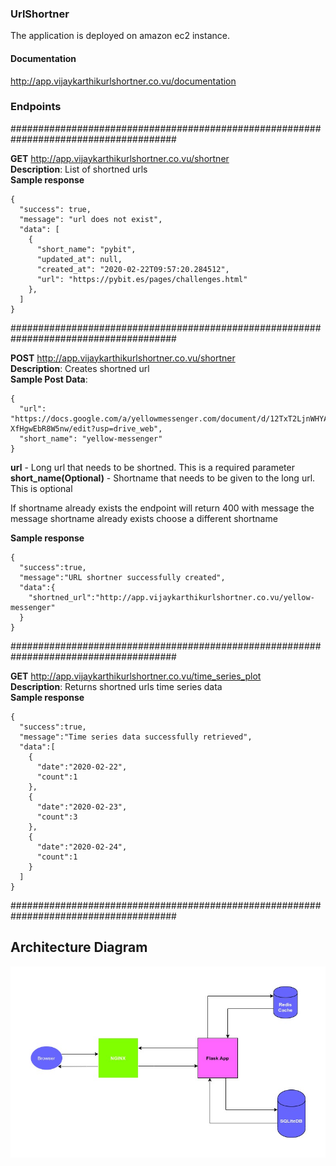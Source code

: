 ### UrlShortner

The application is deployed on amazon ec2 instance.  

#### Documentation
http://app.vijaykarthikurlshortner.co.vu/documentation

### Endpoints

######################################################################################

**GET**  http://app.vijaykarthikurlshortner.co.vu/shortner  
**Description**: List of shortned urls  
**Sample response**  
```
{
  "success": true,
  "message": "url does not exist",
  "data": [
    {
      "short_name": "pybit",
      "updated_at": null,
      "created_at": "2020-02-22T09:57:20.284512",
      "url": "https://pybit.es/pages/challenges.html"
    },
  ]
}
```
######################################################################################

**POST** http://app.vijaykarthikurlshortner.co.vu/shortner  
**Description**: Creates shortned url  
**Sample Post Data**:  
```
{
  "url": "https://docs.google.com/a/yellowmessenger.com/document/d/12TxT2LjnWHYAuHGq5yQBxj3IVUehW-XfHgwEbR8W5nw/edit?usp=drive_web",
  "short_name": "yellow-messenger"
}
```
**url** - Long url that needs to be shortned. This is a required parameter  
**short_name(Optional)** - Shortname that needs to be given to the long url. This is optional  

If shortname already exists the endpoint will return 400 with message the message shortname already exists choose a different shortname  

**Sample response**
```
{
  "success":true,  
  "message":"URL shortner successfully created",  
  "data":{
    "shortned_url":"http://app.vijaykarthikurlshortner.co.vu/yellow-messenger"  
  }
}
```
######################################################################################

**GET** http://app.vijaykarthikurlshortner.co.vu/time_series_plot  
**Description**: Returns shortned urls time series data  
**Sample response**  
```
{
  "success":true,  
  "message":"Time series data successfully retrieved",  
  "data":[
    {
      "date":"2020-02-22",  
      "count":1  
    },  
    {
      "date":"2020-02-23",  
      "count":3  
    },  
    {
      "date":"2020-02-24",  
      "count":1  
    } 
  ]
}
```
######################################################################################

## Architecture Diagram

![](URLShortner.jpg)
